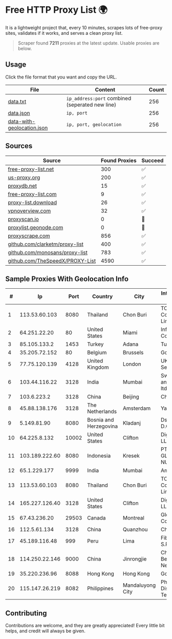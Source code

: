 
# Free HTTP Proxy List 🌍

It is a lightweight project that, every 10 minutes, scrapes lots of free-proxy sites, validates if it works, and serves a clean proxy list.


> Scraper found **7211** proxies at the latest update. Usable proxies are below.

## Usage

Click the file format that you want and copy the URL.


|File|Content|Count|
|----|-------|-----|
|[data.txt](https://raw.githubusercontent.com/themiralay/Proxy-List-World/master/data.txt)|`ip_address:port` combined (seperated new line)|256|
|[data.json](https://raw.githubusercontent.com/themiralay/Proxy-List-World/master/data.json)|`ip, port`|256|
|[data-with-geolocation.json](https://raw.githubusercontent.com/themiralay/Proxy-List-World/master/data-with-geolocation.json)|`ip, port, geolocation`|256|

## Sources

|Source|Found Proxies|Succeed|
|------|-------------|-------|
|[free-proxy-list.net](https://free-proxy-list.net)|300|✅|
|[us-proxy.org](https://www.us-proxy.org)|200|✅|
|[proxydb.net](http://proxydb.net)|15|✅|
|[free-proxy-list.com](https://free-proxy-list.com/?page=&port=&type%5B%5D=http&type%5B%5D=https&up_time=0&search=Search)|9|✅|
|[proxy-list.download](https://www.proxy-list.download/HTTP)|26|✅|
|[vpnoverview.com](https://vpnoverview.com/privacy/anonymous-browsing/free-proxy-servers)|32|✅|
|[proxyscan.io](https://www.proxyscan.io)|0|🚫|
|[proxylist.geonode.com](https://proxylist.geonode.com/api/proxy-list?limit=300&page=1&sort_by=lastChecked&sort_type=desc&protocols=http,https)|0|🚫|
|[proxyscrape.com](https://api.proxyscrape.com/v2/?request=displayproxies&protocol=http&timeout=10000&country=all&ssl=all&anonymity=all)|856|✅|
|[github.com/clarketm/proxy-list](https://raw.githubusercontent.com/clarketm/proxy-list/master/proxy-list-raw.txt)|400|✅|
|[github.com/monosans/proxy-list](https://raw.githubusercontent.com/monosans/proxy-list/main/proxies/http.txt)|783|✅|
|[github.com/TheSpeedX/PROXY-List](https://raw.githubusercontent.com/TheSpeedX/PROXY-List/master/http.txt)|4590|✅|


## Sample Proxies With Geolocation Info

|#|Ip|Port|Country|City|Internet Service Provider|
|-|--|----|-------|----|-------------------------|
|1|113.53.60.103|8080|Thailand|Chon Buri|TOT Public Company Limited|
|2|64.251.22.20|80|United States|Miami|Infolink Global Corporation|
|3|85.105.133.2|1453|Turkey|Adana|TurkTelecom|
|4|35.205.72.152|80|Belgium|Brussels|Google LLC|
|5|77.75.120.139|4128|United Kingdom|London|UK Dedicated Servers Limited|
|6|103.44.116.22|3128|India|Mumbai|Swastik Internet and Cables pvt. ltd|
|7|103.6.223.2|3128|China|Beijing|China Unicom|
|8|45.88.138.176|3128|The Netherlands|Amsterdam|Yaglom Labs Ltd|
|9|5.149.81.90|8080|Bosnia and Herzegovina|Kladanj|Dsl-elektronika D.O.O|
|10|64.225.8.132|10002|United States|Clifton|DigitalOcean, LLC|
|11|103.189.222.60|8080|Indonesia|Kresek|PT. WIKAPLUS GLOBAL NUSANTARA|
|12|65.1.229.177|9999|India|Mumbai|Amazon.com|
|13|113.53.60.103|8080|Thailand|Chon Buri|TOT Public Company Limited|
|14|165.227.126.40|3128|United States|Clifton|DigitalOcean, LLC|
|15|67.43.236.20|29503|Canada|Montreal|GloboTech Communications|
|16|112.5.61.134|3128|China|Quanzhou|China Mobile|
|17|45.189.116.48|999|Peru|Lima|Fiber Digital S.R.L|
|18|114.250.22.146|9000|China|Jinrongjie|China Unicom Beijing Province Network|
|19|35.220.236.96|8088|Hong Kong|Hong Kong|Google LLC|
|20|115.147.26.219|8082|Philippines|Mandaluyong City|Philippine Long Distance Telephone Co.|



## Contributing

Contributions are welcome, and they are greatly appreciated! Every
little bit helps, and credit will always be given.

